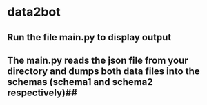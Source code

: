 # data2bot 
## Run the file main.py to display output
## The main.py reads the json file from your directory and dumps both data files into the schemas (schema1 and schema2 respectively)##

